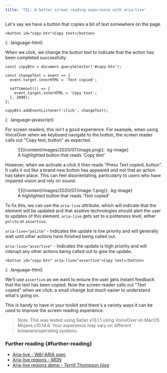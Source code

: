```yaml
---
title: 'TIL: A better screen reading experience with aria-live'
---
```


Let\'s say we have a button that copies a bit of text somewhere on the
page.

    <button id="copy-btn">Copy text</button>
{: .language-html}

When we click, we change the button text to indicate that the action has
been completed successfully.

    const copyBtn = document.querySelector('#copy-btn');
    
    const changeText = event => {
      event.target.innerHTML = 'Text copied';
      
      setTimeout(() => {
        event.target.innerHTML = 'Copy text';
      }, 2000);
    };
    
    copyBtn.addEventListener('click', changeText);
{: .language-javascript}

For screen readers, this isn\'t a good experience. For example, when
using VoiceOver when we keyboard navigate to the button, the screen
reader calls out \"Copy text, button\" as expected.

<figure class="kg-card kg-image-card kg-card-hascaption" markdown="1">
![](/content/images/2020/07/image.png){: .kg-image}
<figcaption>
A highlighted button that reads 'Copy text'
</figcaption>
</figure>

However, when we activate a click it then reads \"Press Text copied,
button\". It calls it out like a brand new button has appeared and not
that an action has taken place. This can feel disorientating,
particularly to users who have impaired vision and rely on sound.

<figure class="kg-card kg-image-card kg-card-hascaption" markdown="1">
![](/content/images/2020/07/image-1.png){: .kg-image}
<figcaption>
A highlighted button that reads 'Text copied'
</figcaption>
</figure>

To fix this, we can use the `aria-live` attribute, which will indicate
that the element will be updated and that assitive technologies should
alert the user to updates of this element. `aria-live` gets set to a
politeness level, either `polite` or `assertive`.

`aria-live="polite"` - Indicates the update is low priority and will
generally wait until other actions have finished being called out.

`aria-live="assertive"` - Indicates the update is high priority and will
interupt any other actions being called out to give the update.

    <button id="copy-btn" aria-live="assertive">Copy text</button>
{: .language-html}

We\'ll use `assertive` as we want to ensure the user gets instant
feedback that the text has been copied. Now the screen reader calls out
\"Text copied\" when we click; a small change but much easier to
understand what\'s going on.

This is handy to have in your toolkit and there\'s a variety ways it can
be used to improve the screen reading experience.

> Note: This was tested using Safari v13.1.1 using VoiceOver on MacOS
> Mojave v10.14.6. Your experience may vary on different
> browsers/operating systems.

### Further reading   {#further-reading}

* [Aria-live - WAI-ARIA spec][1]
* [Aria-live regions - MDN][2]
* [Aria-live regions demo - Terrill Thompson blog][3]



[1]: https://www.w3.org/TR/wai-aria-1.1/#aria-live
[2]: https://developer.mozilla.org/en-US/docs/Web/Accessibility/ARIA/ARIA_Live_Regions
[3]: https://terrillthompson.com/tests/aria/live-scores.html
